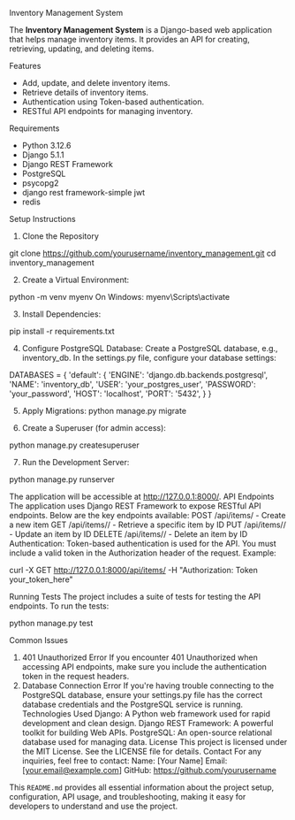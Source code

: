 Inventory Management System

The **Inventory Management System** is a Django-based web application that helps manage inventory items. It provides an API for creating, retrieving, updating, and deleting items.

Features
- Add, update, and delete inventory items.
- Retrieve details of inventory items.
- Authentication using Token-based authentication.
- RESTful API endpoints for managing inventory.

Requirements

- Python 3.12.6
- Django 5.1.1
- Django REST Framework
- PostgreSQL
- psycopg2
- django rest framework-simple jwt
- redis

Setup Instructions
1. Clone the Repository

git clone https://github.com/yourusername/inventory_management.git
cd inventory_management

2. Create a Virtual Environment:

python -m venv myenv
On Windows: myenv\Scripts\activate

3. Install Dependencies:

pip install -r requirements.txt

4. Configure PostgreSQL Database:
Create a PostgreSQL database, e.g., inventory_db.
In the settings.py file, configure your database settings:

DATABASES = {
    'default': {
        'ENGINE': 'django.db.backends.postgresql',
        'NAME': 'inventory_db',
        'USER': 'your_postgres_user',
        'PASSWORD': 'your_password',
        'HOST': 'localhost',
        'PORT': '5432',
    }
}

5. Apply Migrations:
python manage.py migrate

6. Create a Superuser (for admin access):

python manage.py createsuperuser

7. Run the Development Server:

python manage.py runserver

The application will be accessible at http://127.0.0.1:8000/.
API Endpoints
The application uses Django REST Framework to expose RESTful API endpoints. Below are the key endpoints available:
POST /api/items/ - Create a new item
GET /api/items/<id>/ - Retrieve a specific item by ID
PUT /api/items/<id>/ - Update an item by ID
DELETE /api/items/<id>/ - Delete an item by ID
Authentication:
Token-based authentication is used for the API. You must include a valid token in the Authorization header of the request.
Example:

curl -X GET http://127.0.0.1:8000/api/items/ -H "Authorization: Token your_token_here"

Running Tests
The project includes a suite of tests for testing the API endpoints.
To run the tests:

python manage.py test

Common Issues
1. 401 Unauthorized Error
If you encounter 401 Unauthorized when accessing API endpoints, make sure you include the authentication token in the request headers.
2. Database Connection Error
If you're having trouble connecting to the PostgreSQL database, ensure your settings.py file has the correct database credentials and the PostgreSQL service is running.
Technologies Used
Django: A Python web framework used for rapid development and clean design.
Django REST Framework: A powerful toolkit for building Web APIs.
PostgreSQL: An open-source relational database used for managing data.
License
This project is licensed under the MIT License. See the LICENSE file for details.
Contact
For any inquiries, feel free to contact:
Name: [Your Name]
Email: [your.email@example.com]
GitHub: https://github.com/yourusername




This `README.md` provides all essential information about the project setup, configuration, API usage, and troubleshooting, making it easy for developers to understand and use the project.



